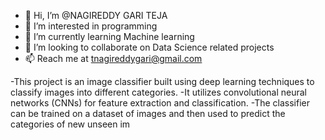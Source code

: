 - 👋 Hi, I’m @NAGIREDDY GARI TEJA
- 👀 I’m interested in programming
- 🌱 I’m currently learning Machine learning
- 💞️ I’m looking to collaborate on Data Science related projects
- 📫 Reach me at tnagireddygari@gmail.com

<!---
NAGIREDDY-GARI-TEJA/NAGIREDDY-GARI-TEJA is a ✨ special ✨ repository because its `README.md` (this file) appears on your GitHub profile.
You can click the Preview link to take a look at your changes.
--->
-This project is an image classifier built using deep learning techniques to classify images into different categories. 
-It utilizes convolutional neural networks (CNNs) for feature extraction and classification. 
-The classifier can be trained on a dataset of images and then used to predict the categories of new unseen im
